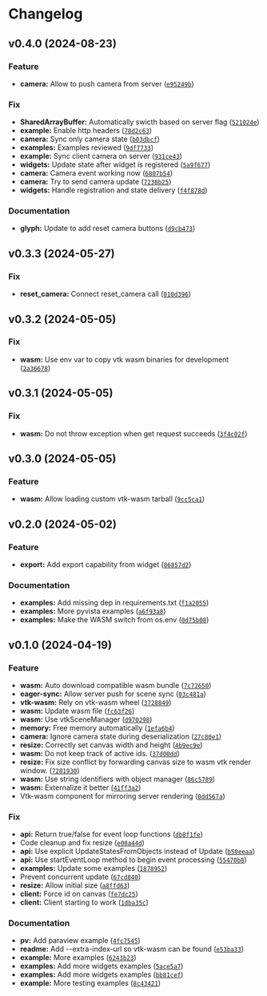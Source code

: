 # Changelog

<!--next-version-placeholder-->

## v0.4.0 (2024-08-23)

### Feature

* **camera:** Allow to push camera from server ([`e95249b`](https://github.com/Kitware/trame-vtklocal/commit/e95249b2ea369be0a4afbe6b3d502e71f6dab873))

### Fix

* **SharedArrayBuffer:** Automatically swicth based on server flag ([`521024e`](https://github.com/Kitware/trame-vtklocal/commit/521024e606bdfe7fc949c9679d79916e0d25cdf5))
* **example:** Enable http headers ([`78d2c63`](https://github.com/Kitware/trame-vtklocal/commit/78d2c632baadd87ad6d9b210eb5f09ef09a46a19))
* **camera:** Sync only camera state ([`b03dbcf`](https://github.com/Kitware/trame-vtklocal/commit/b03dbcfb3a34ffdeb9b24f0be42799be7a9e9e61))
* **examples:** Examples reviewed ([`9df7733`](https://github.com/Kitware/trame-vtklocal/commit/9df7733d9b9ac747c46256f4b9c46cdf1cde8768))
* **example:** Sync client camera on server ([`931ce43`](https://github.com/Kitware/trame-vtklocal/commit/931ce4388537f82bb2afe2415dc3b75c4382044f))
* **widgets:** Update state after widget is registered ([`5a9f677`](https://github.com/Kitware/trame-vtklocal/commit/5a9f67768ea0ae1bfb02446e42fbbf0516f95030))
* **camera:** Camera event working now ([`6807b54`](https://github.com/Kitware/trame-vtklocal/commit/6807b5468f9b57a46c1ce2fdb77072d4bb58ce26))
* **camera:** Try to send camera update ([`7238b25`](https://github.com/Kitware/trame-vtklocal/commit/7238b25fb96cb159095b99a38522530e22d96e25))
* **widgets:** Handle registration and state delivery ([`f4f878d`](https://github.com/Kitware/trame-vtklocal/commit/f4f878d64f487d050c1c151462f05ec62e04a374))

### Documentation

* **glyph:** Update to add reset camera buttons ([`d9cb473`](https://github.com/Kitware/trame-vtklocal/commit/d9cb47327de349539998dca3a12bcc2c48473b13))

## v0.3.3 (2024-05-27)

### Fix

* **reset_camera:** Connect reset_camera call ([`010d396`](https://github.com/Kitware/trame-vtklocal/commit/010d39634f7f74205b2280d1096fc412761edd48))

## v0.3.2 (2024-05-05)

### Fix

* **wasm:** Use env var to copy vtk wasm binaries for development ([`2a36678`](https://github.com/Kitware/trame-vtklocal/commit/2a36678af4227ce6cdf7c9e927612ebc6321f40b))

## v0.3.1 (2024-05-05)

### Fix

* **wasm:** Do not throw exception when get request succeeds ([`3f4c02f`](https://github.com/Kitware/trame-vtklocal/commit/3f4c02f45b10aaae02f97cd29d9532d8c5177d57))

## v0.3.0 (2024-05-05)

### Feature

* **wasm:** Allow loading custom vtk-wasm tarball ([`9cc5ca1`](https://github.com/Kitware/trame-vtklocal/commit/9cc5ca12a71191253873d6f6d6e3304912485baa))

## v0.2.0 (2024-05-02)

### Feature

* **export:** Add export capability from widget ([`86857d2`](https://github.com/Kitware/trame-vtklocal/commit/86857d2609e4be9b3f7622b207dacf4b74a74634))

### Documentation

* **examples:** Add missing dep in requirements.txt ([`f1a2055`](https://github.com/Kitware/trame-vtklocal/commit/f1a205570f36c33f1110f4cfb4fc69084f747953))
* **examples:** More pyvista examples ([`a6f93a8`](https://github.com/Kitware/trame-vtklocal/commit/a6f93a8686e5828de1959fdc95ae5365cf60ccbf))
* **examples:** Make the WASM switch from os.env ([`0d75b08`](https://github.com/Kitware/trame-vtklocal/commit/0d75b08e59cdf772617dd45f036c6287f63e139e))

## v0.1.0 (2024-04-19)

### Feature

* **wasm:** Auto download compatible wasm bundle ([`7c72650`](https://github.com/Kitware/trame-vtklocal/commit/7c72650af0f6228c8ee681b20c811ee79c9609d2))
* **eager-sync:** Allow server push for scene sync ([`03c481a`](https://github.com/Kitware/trame-vtklocal/commit/03c481aa3e0a6838fa400b57f48631bd74771035))
* **vtk-wasm:** Rely on vtk-wasm wheel ([`3728849`](https://github.com/Kitware/trame-vtklocal/commit/37288498590e258c3e756f20a8af7448ae146c04))
* **wasm:** Update wasm file ([`fc63f26`](https://github.com/Kitware/trame-vtklocal/commit/fc63f26848b21fd45ad2cb57144120511fbe4f94))
* **wasm:** Use vtkSceneManager ([`d970298`](https://github.com/Kitware/trame-vtklocal/commit/d97029846ddfdda5fc7706120f797e5f31621e5f))
* **memory:** Free memory automatically ([`1efa6b4`](https://github.com/Kitware/trame-vtklocal/commit/1efa6b44af9ffe2c72d534b7de8ed66454589938))
* **camera:** Ignore camera state during deserialization ([`27c80e1`](https://github.com/Kitware/trame-vtklocal/commit/27c80e1dca552a88bed917c0e6cc024846495bef))
* **resize:** Correctly set canvas width and height ([`4b9ec9e`](https://github.com/Kitware/trame-vtklocal/commit/4b9ec9e90e9a3775968998592f103dcb3cfe30a2))
* **wasm:** Do not keep track of active ids. ([`37d00dd`](https://github.com/Kitware/trame-vtklocal/commit/37d00dd66db0ab4ef39dfda51aea8f7f5429df73))
* **resize:** Fix size conflict by forwarding canvas size to wasm vtk render window. ([`7281930`](https://github.com/Kitware/trame-vtklocal/commit/72819304235987c1fd82fd6914a77cc54f5859dc))
* **wasm:** Use string identifiers with object manager ([`86c5789`](https://github.com/Kitware/trame-vtklocal/commit/86c578967d254fc0b5e21a27be252a954461ff18))
* **wasm:** Externalize it better ([`41ff3a2`](https://github.com/Kitware/trame-vtklocal/commit/41ff3a2c401a80124db00d9ce7c602241f8c6bb2))
* Vtk-wasm component for mirroring server rendering ([`0dd567a`](https://github.com/Kitware/trame-vtklocal/commit/0dd567a4eca36451e4c679ec277c975e16e99f4b))

### Fix

* **api:** Return true/false for event loop functions ([`db8f1fe`](https://github.com/Kitware/trame-vtklocal/commit/db8f1fe0b0c61af44c0d2f62e1ff25affae35512))
* Code cleanup and fix resize ([`e00a44d`](https://github.com/Kitware/trame-vtklocal/commit/e00a44da7a9718637466d1db4579571e21c8d49d))
* **api:** Use explicit UpdateStatesFromObjects instead of Update ([`b50eeaa`](https://github.com/Kitware/trame-vtklocal/commit/b50eeaa17465a0f20300171e50be2480ef08dd4c))
* **api:** Use startEventLoop method to begin event processing ([`55470b8`](https://github.com/Kitware/trame-vtklocal/commit/55470b83dcfe5e991c1dea8194c44dcef21bf3d8))
* **examples:** Update some examples ([`1878952`](https://github.com/Kitware/trame-vtklocal/commit/1878952d993136015dc57d6334c39a0f0f168b35))
* Prevent concurrent update ([`67cd840`](https://github.com/Kitware/trame-vtklocal/commit/67cd840caa310189c4b2060d8ad74d4f75fd7077))
* **resize:** Allow initial size ([`a8ffd63`](https://github.com/Kitware/trame-vtklocal/commit/a8ffd63fdec2b03ada70b27fd3411db6987169bd))
* **client:** Force id on canvas ([`fe7dc25`](https://github.com/Kitware/trame-vtklocal/commit/fe7dc2567f7eb4978e6ea4df1130a06767e01172))
* **client:** Client starting to work ([`1dba35c`](https://github.com/Kitware/trame-vtklocal/commit/1dba35c98abd46fb0a6edb0300712c79e258334d))

### Documentation

* **pv:** Add paraview example ([`4fc7545`](https://github.com/Kitware/trame-vtklocal/commit/4fc7545d6a2080043683882867cdcf0cae15b956))
* **readme:** Add --extra-index-url so vtk-wasm can be found ([`e53ba33`](https://github.com/Kitware/trame-vtklocal/commit/e53ba33831abf34f3eeb4ca03ea9acb044aadc93))
* **example:** More examples ([`6243b23`](https://github.com/Kitware/trame-vtklocal/commit/6243b23de78fb66ea1b582aa7c496adc054c4d32))
* **examples:** Add more widgets examples ([`5ace5a7`](https://github.com/Kitware/trame-vtklocal/commit/5ace5a71008ceb42a8e52d92256472ce5e154b92))
* **examples:** Add more widgets examples ([`bb81cef`](https://github.com/Kitware/trame-vtklocal/commit/bb81cefae5e7b04da5bfc086c8d4374b855ae45e))
* **example:** More testing examples ([`8c43421`](https://github.com/Kitware/trame-vtklocal/commit/8c434213fe594de05d01a281fa2bae9b42ba0759))
